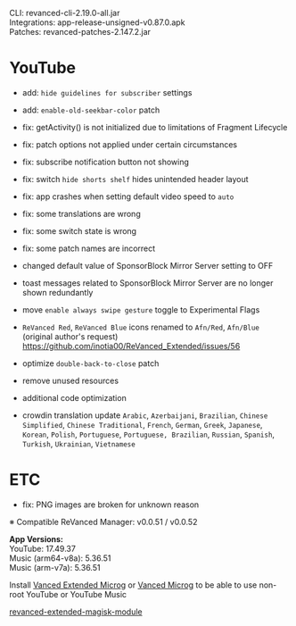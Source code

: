 CLI: revanced-cli-2.19.0-all.jar  
Integrations: app-release-unsigned-v0.87.0.apk  
Patches: revanced-patches-2.147.2.jar  

YouTube
==
- add: `hide guidelines for subscriber` settings
- add: `enable-old-seekbar-color` patch

- fix: getActivity() is not initialized due to limitations of Fragment Lifecycle
- fix: patch options not applied under certain circumstances
- fix: subscribe notification button not showing
- fix: switch `hide shorts shelf` hides unintended header layout
- fix: app crashes when setting default video speed to `auto`
- fix: some translations are wrong
- fix: some switch state is wrong
- fix: some patch names are incorrect

- changed default value of SponsorBlock Mirror Server setting to OFF
- toast messages related to SponsorBlock Mirror Server are no longer shown redundantly
- move `enable always swipe gesture` toggle to Experimental Flags
- `ReVanced Red`, `ReVanced Blue` icons renamed to `Afn/Red`, `Afn/Blue` (original author's request) https://github.com/inotia00/ReVanced_Extended/issues/56
- optimize `double-back-to-close` patch
- remove unused resources
- additional code optimization

- crowdin translation update
`Arabic`, `Azerbaijani`, `Brazilian`, `Chinese Simplified`, `Chinese Traditional`, `French`, `German`, `Greek`, `Japanese`, `Korean`, `Polish`, `Portuguese`, `Portuguese, Brazilian`, `Russian`, `Spanish`, `Turkish`, `Ukrainian`, `Vietnamese`


ETC
==
- fix: PNG images are broken for unknown reason

※ Compatible ReVanced Manager: v0.0.51 / v0.0.52
  
**App Versions:**  
YouTube: 17.49.37  
Music (arm64-v8a): 5.36.51  
Music (arm-v7a): 5.36.51  

Install [Vanced Extended Microg](https://github.com/inotia00/VancedMicroG/releases) or [Vanced Microg](https://github.com/TeamVanced/VancedMicroG/releases) to be able to use non-root YouTube or YouTube Music  

[revanced-extended-magisk-module](https://github.com/MatadorProBr/revanced-extended-magisk-module)  
